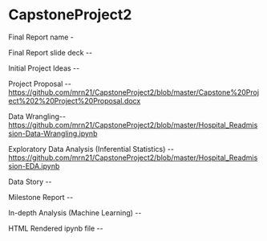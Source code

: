 # CapstoneProject2

Final Report name - 

Final Report slide deck -- 

Initial Project Ideas -- 

Project Proposal -- https://github.com/mrn21/CapstoneProject2/blob/master/Capstone%20Project%202%20Project%20Proposal.docx

Data Wrangling-- https://github.com/mrn21/CapstoneProject2/blob/master/Hospital_Readmission-Data-Wrangling.ipynb

Exploratory Data Analysis (Inferential Statistics) -- https://github.com/mrn21/CapstoneProject2/blob/master/Hospital_Readmission-EDA.ipynb

Data Story -- 

Milestone Report --

In-depth Analysis (Machine Learning) -- 



HTML Rendered ipynb file -- 
